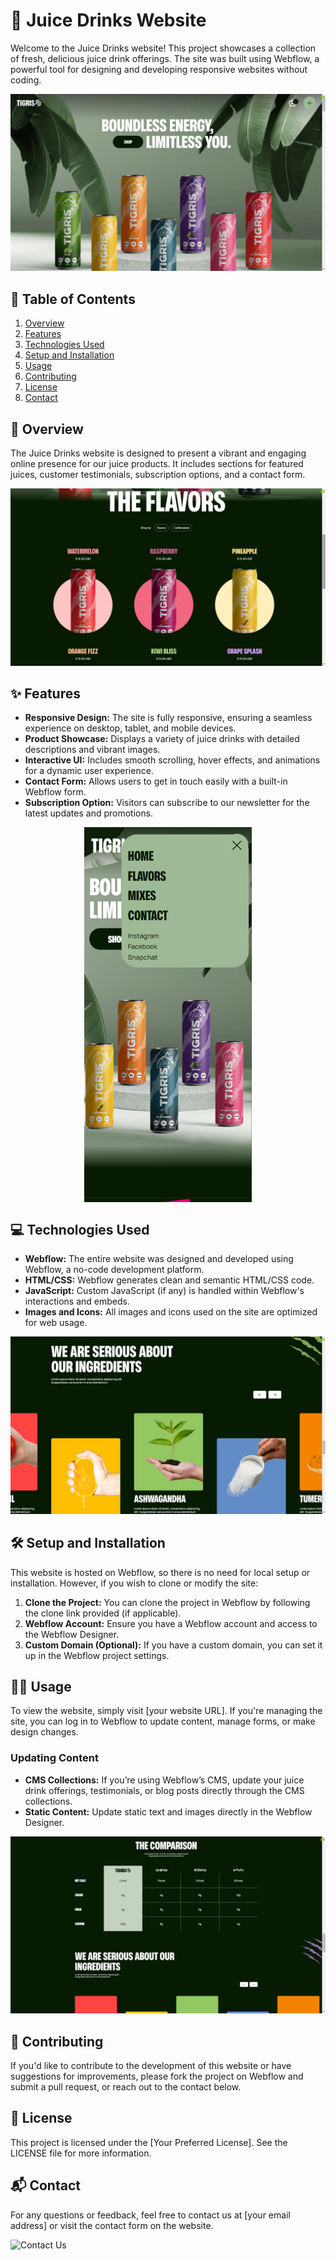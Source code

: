 # 🍹 Juice Drinks Website

Welcome to the Juice Drinks website! This project showcases a collection of fresh, delicious juice drink offerings. The site was built using Webflow, a powerful tool for designing and developing responsive websites without coding.

![Juice Drinks Banner](/Screenshot/Screenshot_1.png)

## 📑 Table of Contents

1. [Overview](#overview)
2. [Features](#features)
3. [Technologies Used](#technologies-used)
4. [Setup and Installation](#setup-and-installation)
5. [Usage](#usage)
6. [Contributing](#contributing)
7. [License](#license)
8. [Contact](#contact)

## 📖 Overview

The Juice Drinks website is designed to present a vibrant and engaging online presence for our juice products. It includes sections for featured juices, customer testimonials, subscription options, and a contact form.

![Juice Drink Selection](/Screenshot/Screenshot_2.png)

## ✨ Features

- **Responsive Design:** The site is fully responsive, ensuring a seamless experience on desktop, tablet, and mobile devices.
- **Product Showcase:** Displays a variety of juice drinks with detailed descriptions and vibrant images.
- **Interactive UI:** Includes smooth scrolling, hover effects, and animations for a dynamic user experience.
- **Contact Form:** Allows users to get in touch easily with a built-in Webflow form.
- **Subscription Option:** Visitors can subscribe to our newsletter for the latest updates and promotions.
<p align="center">
<img src="/Screenshot/mobile_view.png"
        alt="Picture"
        height="600"
        style="display: block; margin: 0 auto" /> </p>



## 💻 Technologies Used

- **Webflow:** The entire website was designed and developed using Webflow, a no-code development platform.
- **HTML/CSS:** Webflow generates clean and semantic HTML/CSS code.
- **JavaScript:** Custom JavaScript (if any) is handled within Webflow's interactions and embeds.
- **Images and Icons:** All images and icons used on the site are optimized for web usage.

![Webflow Logo](/Screenshot/Screenshot_3.png)

## 🛠️ Setup and Installation

This website is hosted on Webflow, so there is no need for local setup or installation. However, if you wish to clone or modify the site:

1. **Clone the Project:** You can clone the project in Webflow by following the clone link provided (if applicable).
2. **Webflow Account:** Ensure you have a Webflow account and access to the Webflow Designer.
3. **Custom Domain (Optional):** If you have a custom domain, you can set it up in the Webflow project settings.

## 🧑‍💻 Usage

To view the website, simply visit [your website URL]. If you're managing the site, you can log in to Webflow to update content, manage forms, or make design changes.

### Updating Content

- **CMS Collections:** If you’re using Webflow’s CMS, update your juice drink offerings, testimonials, or blog posts directly through the CMS collections.
- **Static Content:** Update static text and images directly in the Webflow Designer.

![Content Management](/Screenshot/cms.png)

## 🤝 Contributing

If you'd like to contribute to the development of this website or have suggestions for improvements, please fork the project on Webflow and submit a pull request, or reach out to the contact below.

## 📄 License

This project is licensed under the [Your Preferred License]. See the LICENSE file for more information.

## 📬 Contact

For any questions or feedback, feel free to contact us at [your email address] or visit the contact form on the website.

![Contact Us](/Screenshot/contact_us.png)
